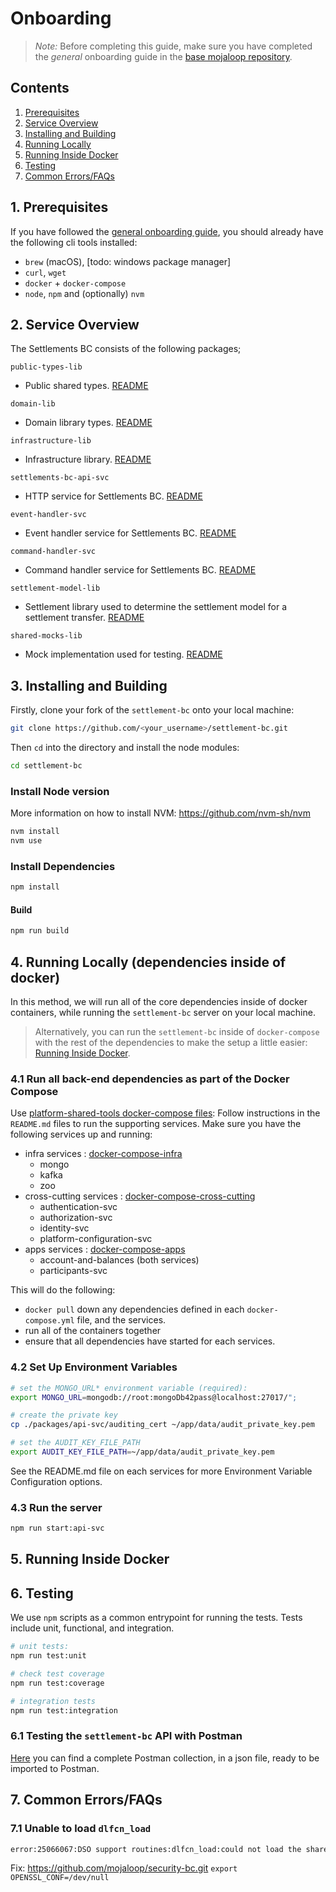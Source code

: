 # Onboarding

>*Note:* Before completing this guide, make sure you have completed the _general_ onboarding guide in the [base mojaloop repository](https://github.com/mojaloop/mojaloop/blob/main/onboarding.md#mojaloop-onboarding).

## Contents

<!-- vscode-markdown-toc -->
1. [Prerequisites](#1-prerequisites)
2. [Service Overview](#2-service-overview)
3. [Installing and Building](#3-installing-and-building)
4. [Running Locally](#4-running-locally-dependencies-inside-of-docker)
5. [Running Inside Docker](#5-running-inside-docker)
6. [Testing](#6-testing)
7. [Common Errors/FAQs](#7-common-errorsfaqs)

<!-- vscode-markdown-toc-config
	numbering=true
	autoSave=true
	/vscode-markdown-toc-config -->
<!-- /vscode-markdown-toc -->
##  1. Prerequisites

If you have followed the [general onboarding guide](https://github.com/mojaloop/mojaloop/blob/main/onboarding.md#mojaloop-onboarding), you should already have the following cli tools installed:

* `brew` (macOS), [todo: windows package manager]
* `curl`, `wget`
* `docker` + `docker-compose`
* `node`, `npm` and (optionally) `nvm`

## 2. Service Overview 
The Settlements BC consists of the following packages;

`public-types-lib`
- Public shared types.
[README](./packages/public-types-lib/README.md)

`domain-lib`
- Domain library types.
[README](./packages/domain-lib/README.md)

`infrastructure-lib`
- Infrastructure library.
[README](./packages/infrastructure-lib/README.md)

`settlements-bc-api-svc`
- HTTP service for Settlements BC.
[README](packages/api-svc/README.md)

`event-handler-svc`
- Event handler service for Settlements BC.
[README](packages/event-handler-svc/README.md)

`command-handler-svc`
- Command handler service for Settlements BC.
[README](packages/command-handler-svc/README.md)

`settlement-model-lib`
- Settlement library used to determine the settlement model for a settlement transfer.
[README](./packages/settlement-model-lib/README.md)

`shared-mocks-lib`
- Mock implementation used for testing.
[README](./packages/shared-mocks-lib/README.md)


## 3. <a name='InstallingandBuilding'></a>Installing and Building

Firstly, clone your fork of the `settlement-bc` onto your local machine:
```bash
git clone https://github.com/<your_username>/settlement-bc.git
```

Then `cd` into the directory and install the node modules:
```bash
cd settlement-bc
```

### Install Node version

More information on how to install NVM: https://github.com/nvm-sh/nvm

```bash
nvm install
nvm use
```

### Install Dependencies

```bash
npm install
```

#### Build

```bash
npm run build
``` 

## 4. Running Locally (dependencies inside of docker)

In this method, we will run all of the core dependencies inside of docker containers, while running the `settlement-bc` server on your local machine.

> Alternatively, you can run the `settlement-bc` inside of `docker-compose` with the rest of the dependencies to make the setup a little easier: [Running Inside Docker](#5-running-inside-docker).

### 4.1 Run all back-end dependencies as part of the Docker Compose

Use [platform-shared-tools docker-compose files](https://github.com/mojaloop/platform-shared-tools/tree/main/packages/deployment/): 
Follow instructions in the `README.md` files to run the supporting services. Make sure you have the following services up and running:

- infra services : [docker-compose-infra](https://github.com/mojaloop/platform-shared-tools/tree/main/packages/deployment/docker-compose-infra)
	- mongo
	- kafka
	- zoo
- cross-cutting services : [docker-compose-cross-cutting](https://github.com/mojaloop/platform-shared-tools/tree/main/packages/deployment/docker-compose-cross-cutting)
	- authentication-svc
	- authorization-svc
	- identity-svc
	- platform-configuration-svc
- apps services : [docker-compose-apps](https://github.com/mojaloop/platform-shared-tools/tree/main/packages/deployment/docker-compose-apps)
	- account-and-balances (both services)
    - participants-svc

This will do the following:
* `docker pull` down any dependencies defined in each `docker-compose.yml` file, and the services.
* run all of the containers together
* ensure that all dependencies have started for each services.


### 4.2 Set Up Environment Variables

```bash
# set the MONGO_URL* environment variable (required):
export MONGO_URL=mongodb://root:mongoDb42pass@localhost:27017/";
```

```bash
# create the private key 
cp ./packages/api-svc/auditing_cert ~/app/data/audit_private_key.pem

# set the AUDIT_KEY_FILE_PATH 
export AUDIT_KEY_FILE_PATH=~/app/data/audit_private_key.pem 
```
See the README.md file on each services for more Environment Variable Configuration options.

### 4.3 Run the server

```bash
npm run start:api-svc
```

## 5. Running Inside Docker


## 6. Testing
We use `npm` scripts as a common entrypoint for running the tests. Tests include unit, functional, and integration.

```bash
# unit tests:
npm run test:unit

# check test coverage
npm run test:coverage

# integration tests
npm run test:integration
```

### 6.1 Testing the `settlement-bc` API with Postman

[Here](https://github.com/mojaloop/platform-shared-tools/tree/main/packages/postman) you can find a complete Postman collection, in a json file, ready to be imported to Postman.


## 7. Common Errors/FAQs
### 7.1 Unable to load `dlfcn_load`
```bash
error:25066067:DSO support routines:dlfcn_load:could not load the shared library
```
Fix: https://github.com/mojaloop/security-bc.git  `export OPENSSL_CONF=/dev/null`